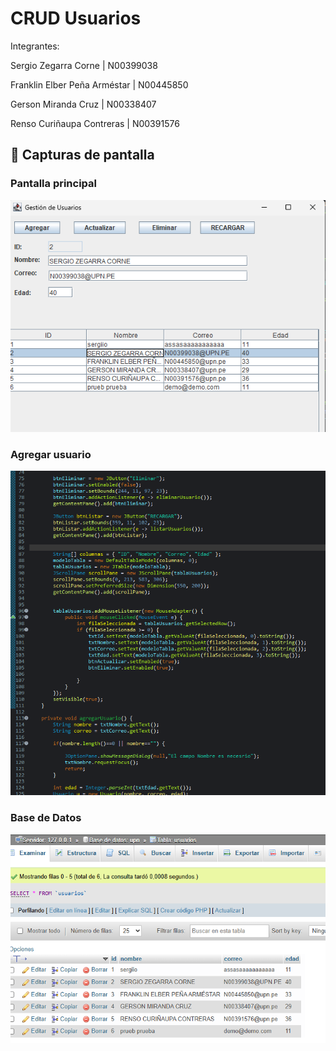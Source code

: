 # CRUD Usuarios


Integrantes:

  Sergio Zegarra Corne 		| N00399038
  
  Franklin Elber Peña Arméstar 	| N00445850
  
  Gerson Miranda Cruz 		| N00338407
  
  Renso Curiñaupa Contreras 	| N00391576


## 📸 Capturas de pantalla

### Pantalla principal
![Pantalla principal](capturas/ok.png)

### Agregar usuario
![Agregar usuario](capturas/codigo2.png)

### Base de Datos
![Actualizar usuario](capturas/base_datos.png)
